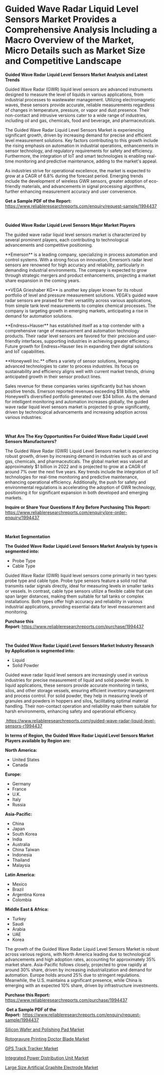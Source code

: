 <p><h1>Guided Wave Radar Liquid Level Sensors Market Provides a Comprehensive Analysis Including a Macro Overview of the Market, Micro Details such as Market Size and Competitive Landscape</h1></p><p><strong>Guided Wave Radar Liquid Level Sensors Market Analysis and Latest Trends</strong></p>
<p><p>Guided Wave Radar (GWR) liquid level sensors are advanced instruments designed to measure the level of liquids in various applications, from industrial processes to wastewater management. Utilizing electromagnetic waves, these sensors provide accurate, reliable measurements regardless of changes in temperature, pressure, or vapor and dust presence. Their non-contact and intrusive versions cater to a wide range of industries, including oil and gas, chemicals, food and beverage, and pharmaceuticals.</p><p>The Guided Wave Radar Liquid Level Sensors Market is experiencing significant growth, driven by increasing demand for precise and efficient level measurement solutions. Key factors contributing to this growth include the rising emphasis on automation in industrial operations, enhancements in sensor technology, and regulatory requirements for safety and efficiency. Furthermore, the integration of IoT and smart technologies is enabling real-time monitoring and predictive maintenance, adding to the market's appeal.</p><p>As industries strive for operational excellence, the market is expected to grow at a CAGR of 6.8% during the forecast period. Emerging trends include the development of wireless GWR sensors, greater adoption of eco-friendly materials, and advancements in signal processing algorithms, further enhancing measurement accuracy and user convenience.</p></p>
<p><strong>Get a Sample PDF of the Report:&nbsp;</strong> <a href="https://www.reliableresearchreports.com/enquiry/request-sample/1994437?utm_campaign=48&utm_medium=2&utm_source=Github&utm_content=ia&utm_term=07042025&utm_id=guided-wave-radar-liquid-level-sensors">https://www.reliableresearchreports.com/enquiry/request-sample/1994437</a></p>
<p>&nbsp;</p>
<p><strong>Guided Wave Radar Liquid Level Sensors Major Market Players</strong></p>
<p><p>The guided wave radar liquid level sensors market is characterized by several prominent players, each contributing to technological advancements and competitive positioning. </p><p>**Emerson** is a leading company, specializing in process automation and control systems. With a strong focus on innovation, Emerson’s radar level sensors are renowned for high accuracy and reliability, particularly in demanding industrial environments. The company is expected to grow through strategic mergers and product enhancements, projecting a market share expansion in the coming years.</p><p>**VEGA Grieshaber KG** is another key player known for its robust portfolio of level and pressure measurement solutions. VEGA's guided wave radar sensors are praised for their versatility across various applications, from simple tank level measurements to complex chemical processes. The company is targeting growth in emerging markets, anticipating a rise in demand for automation solutions.</p><p>**Endress+Hauser** has established itself as a top contender with a comprehensive range of measurement and automation technology products. Their radar level sensors are favored for their precision and user-friendly interfaces, supporting industries in achieving greater efficiency. Future growth for Endress+Hauser lies in expanding their digital solutions and IoT capabilities.</p><p>**Honeywell Inc.** offers a variety of sensor solutions, leveraging advanced technologies to cater to process industries. Its focus on sustainability and efficiency aligns well with current market trends, driving anticipated growth in their sensor product lines.</p><p>Sales revenue for these companies varies significantly but has shown positive trends. Emerson reported revenues exceeding $18 billion, while Honeywell’s diversified portfolio generated over $34 billion. As the demand for intelligent monitoring and automation increases globally, the guided wave radar liquid level sensors market is projected to grow significantly, driven by technological advancements and increasing adoption across various industries.</p></p>
<p>&nbsp;</p>
<p><strong>What Are The Key Opportunities For Guided Wave Radar Liquid Level Sensors Manufacturers?</strong></p>
<p><p>The Guided Wave Radar (GWR) Liquid Level Sensors market is experiencing robust growth, driven by increasing demand in industries such as oil and gas, chemicals, and pharmaceuticals. The global market was valued at approximately $1 billion in 2022 and is projected to grow at a CAGR of around 7% over the next five years. Key trends include the integration of IoT technologies for real-time monitoring and predictive maintenance, enhancing operational efficiency. Additionally, the push for safety and environmental regulations is accelerating the adoption of GWR technology, positioning it for significant expansion in both developed and emerging markets.</p></p>
<p><strong>Inquire or Share Your Questions If Any Before Purchasing This Report:</strong> <a href="https://www.reliableresearchreports.com/enquiry/pre-order-enquiry/1994437?utm_campaign=48&utm_medium=2&utm_source=Github&utm_content=ia&utm_term=07042025&utm_id=guided-wave-radar-liquid-level-sensors">https://www.reliableresearchreports.com/enquiry/pre-order-enquiry/1994437</a></p>
<p>&nbsp;</p>
<p><strong>Market Segmentation</strong></p>
<p><strong>The Guided Wave Radar Liquid Level Sensors Market Analysis by types is segmented into:</strong></p>
<p><ul><li>Probe Type</li><li>Cable Type</li></ul></p>
<p><p>Guided Wave Radar (GWR) liquid level sensors come primarily in two types: probe type and cable type. Probe type sensors feature a solid rod that transmits radar signals directly, ideal for measuring levels in smaller tanks or vessels. In contrast, cable type sensors utilize a flexible cable that can span larger distances, making them suitable for tall tanks or complex installations. Both types offer high accuracy and reliability in various industrial applications, providing essential data for level measurement and monitoring.</p></p>
<p><strong>Purchase this Report:&nbsp;</strong><a href="https://www.reliableresearchreports.com/purchase/1994437?utm_campaign=48&utm_medium=2&utm_source=Github&utm_content=ia&utm_term=07042025&utm_id=guided-wave-radar-liquid-level-sensors">https://www.reliableresearchreports.com/purchase/1994437</a></p>
<p>&nbsp;</p>
<p><strong>The Guided Wave Radar Liquid Level Sensors Market Industry Research by Application is segmented into:</strong></p>
<p><ul><li>Liquid</li><li>Solid Powder</li></ul></p>
<p><p>Guided wave radar liquid level sensors are increasingly used in various industries for precise measurement of liquid and solid powder levels. In liquid applications, these sensors provide accurate monitoring in tanks, silos, and other storage vessels, ensuring efficient inventory management and process control. For solid powder, they help in measuring levels of granules and powders in hoppers and silos, facilitating optimal material handling. Their non-contact operation and reliability make them suitable for harsh environments, enhancing safety and operational efficiency.</p></p>
<p><a href="https://www.reliableresearchreports.com/guided-wave-radar-liquid-level-sensors-r1994437?utm_campaign=48&utm_medium=2&utm_source=Github&utm_content=ia&utm_term=07042025&utm_id=guided-wave-radar-liquid-level-sensors">&nbsp;https://www.reliableresearchreports.com/guided-wave-radar-liquid-level-sensors-r1994437</a></p>
<p><strong>In terms of Region, the Guided Wave Radar Liquid Level Sensors Market Players available by Region are:</strong></p>
<p>
    <p> <strong> North America: </strong>
        <ul>
            <li>United States</li>
            <li>Canada</li>
        </ul>
        </p> 
    <p> <strong> Europe: </strong>
        <ul>
            <li>Germany</li>
            <li>France</li>
            <li>U.K.</li>
            <li>Italy</li>
            <li>Russia</li>
        </ul>
        </p> 
    <p> <strong> Asia-Pacific: </strong>
        <ul>
            <li>China</li>
            <li>Japan</li>
            <li>South Korea</li>
            <li>India</li>
            <li>Australia</li>
            <li>China Taiwan</li>
            <li>Indonesia</li>
            <li>Thailand</li>
            <li>Malaysia</li>
        </ul>
        </p> 
    <p> <strong> Latin America: </strong>
        <ul>
            <li>Mexico</li>
            <li>Brazil</li>
            <li>Argentina Korea</li>
            <li>Colombia</li>
        </ul>
        </p> 
    <p> <strong> Middle East & Africa: </strong>
        <ul>
            <li>Turkey</li>
            <li>Saudi</li>
            <li>Arabia</li>
            <li>UAE</li>
            <li>Korea</li>
        </ul>
    </p>
    </p>
<p><p>The growth of the Guided Wave Radar Liquid Level Sensors Market is robust across various regions, with North America leading due to technological advancements and high adoption rates, accounting for approximately 35% market share. Asia-Pacific follows closely, projected to grow rapidly at around 30% share, driven by increasing industrialization and demand for automation. Europe holds around 25% due to stringent regulations. Meanwhile, the U.S. maintains a significant presence, while China is emerging with an expected 10% share, driven by infrastructure investments.</p></p>
<p><strong>Purchase this Report: </strong><a href="https://www.reliableresearchreports.com/purchase/1994437?utm_campaign=48&utm_medium=2&utm_source=Github&utm_content=ia&utm_term=07042025&utm_id=guided-wave-radar-liquid-level-sensors">https://www.reliableresearchreports.com/purchase/1994437</a></p>
<p>&nbsp;<strong>Get a Sample PDF of the Report:&nbsp;&nbsp;</strong><a href="https://www.reliableresearchreports.com/enquiry/request-sample/1994437?utm_campaign=48&utm_medium=2&utm_source=Github&utm_content=ia&utm_term=07042025&utm_id=guided-wave-radar-liquid-level-sensors">https://www.reliableresearchreports.com/enquiry/request-sample/1994437</a></p>
<p><strong></strong></p>
<p><p><a href="https://github.com/hutchkloor4x/Market-Research-Report-List-1/blob/main/silicon-wafer-and-polishing-pad-market.md?utm_campaign=48&utm_medium=2&utm_source=Github&utm_content=ia&utm_term=07042025&utm_id=guided-wave-radar-liquid-level-sensors">Silicon Wafer and Polishing Pad Market</a></p><p><a href="https://github.com/djihencygnel74/Market-Research-Report-List-1/blob/main/rotogravure-printing-doctor-blade-market.md?utm_campaign=48&utm_medium=2&utm_source=Github&utm_content=ia&utm_term=07042025&utm_id=guided-wave-radar-liquid-level-sensors">Rotogravure Printing Doctor Blade Market</a></p><p><a href="https://github.com/variothonia/Market-Research-Report-List-1/blob/main/gps-track-tracker-market.md?utm_campaign=48&utm_medium=2&utm_source=Github&utm_content=ia&utm_term=07042025&utm_id=guided-wave-radar-liquid-level-sensors">GPS Track Tracker Market</a></p><p><a href="https://github.com/kaforarvero/Market-Research-Report-List-1/blob/main/integrated-power-distribution-unit-market.md?utm_campaign=48&utm_medium=2&utm_source=Github&utm_content=ia&utm_term=07042025&utm_id=guided-wave-radar-liquid-level-sensors">Integrated Power Distribution Unit Market</a></p><p><a href="https://github.com/berkemiars2j/Market-Research-Report-List-1/blob/main/large-size-artificial-graphite-electrode-market.md?utm_campaign=48&utm_medium=2&utm_source=Github&utm_content=ia&utm_term=07042025&utm_id=guided-wave-radar-liquid-level-sensors">Large Size Artificial Graphite Electrode Market</a></p></p>